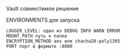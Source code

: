 Vault совместимое решение

ENVIRONMENTS для запуска

```
LOGGER_LEVEL: один из DEBUG INFO WARN ERROR
MOUNT_PATH путь к папке
ENCRYPTION_METHOD aes или chacha20-poly1305
PORT порт в формате :8080
```
